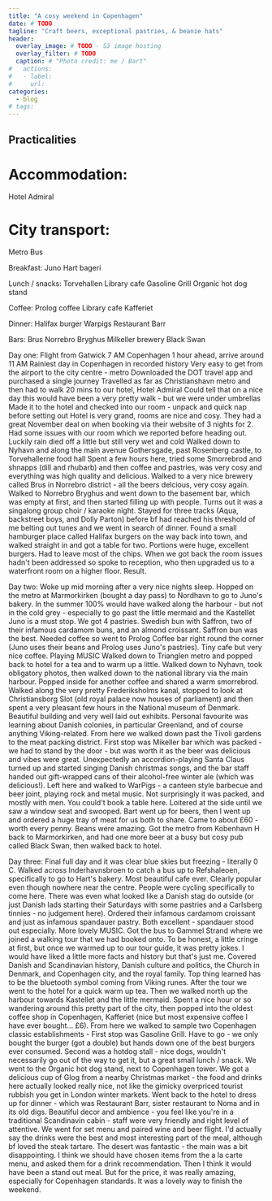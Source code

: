 ```yaml
---
title: "A cosy weekend in Copenhagen"
date: # TODO
tagline: "Craft beers, exceptional pastries, & beanie hats"
header:
  overlay_image: # TODO - S3 image hosting
  overlay_filter: # TODO
  caption: # "Photo credit: me / Bart"
#   actions:
#   - label: 
#     url: 
categories:
  - blog
# tags:
---
```


## Practicalities

# Accommodation: 
Hotel Admiral

# City transport:
Metro
Bus

Breakfast:
Juno
Hart bageri

Lunch / snacks:
Torvehallen
Library cafe
Gasoline Grill
Organic hot dog stand

Coffee:
Prolog coffee
Library cafe
Kafferiet

Dinner:
Halifax burger
Warpigs
Restaurant Barr

Bars:
Brus
Norrebro Bryghus
Milkeller brewery
Black Swan

Day one:
Flight from Gatwick 7 AM
Copenhagen 1 hour ahead, arrive around 11 AM
Rainiest day in Copenhagen in recorded history
Very easy to get from the airport to the city centre - metro 
Downloaded the DOT travel app and purchased a single journey
Travelled as far as Christianshavn metro and then had to walk 20 mins to our hotel, Hotel Admiral 
Could tell that on a nice day this would have been a very pretty walk - but we were under umbrellas 
Made it to the hotel and checked into our room - unpack and quick nap before setting out
Hotel is very grand, rooms are nice and cosy. They had a great November deal on when booking via their website of 3 nights for 2. Had some issues with our room which we reported before heading out.
Luckily rain died off a little but still very wet and cold
Walked down to Nyhavn and along the main avenue Gothersgade, past Rosenberg castle, to Torvehallerne food hall
Spent a few hours here, tried some Smorrebrod and shnapps (dill and rhubarb) and then coffee and pastries, was very cosy and everything was high quality and delicious.
Walked to a very nice brewery called Brus in Norrebro district - all the beers delcious, very cosy again. 
Walked to Norrebro Bryghus and went down to the basement bar, which was empty at first, and then started filling up with people. Turns out it was a singalong group choir / karaoke night. Stayed for three tracks (Aqua, backstreet boys, and Dolly Parton) before bf had reached his threshold of me belting out tunes and we went in search of dinner. 
Found a small hamburger place called Halifax burgers on the way back into town, and walked straight in and got a table for two. Portions were huge, excellent burgers. Had to leave most of the chips. 
When we got back the room issues hadn't been addressed so spoke to reception, who then upgraded us to a waterfront room on a higher floor. Result.

Day two:
Woke up mid morning after a very nice nights sleep. Hopped on the metro at Marmorkirken (bought a day pass) to Nordhavn to go to Juno's bakery. 
In the summer 100% would have walked along the harbour - but not in the cold grey - especially to go past the little mermaid and the Kastellet
Juno is a must stop. We got 4 pastries. Swedish bun with Saffron, two of their infamous cardamom buns, and an almond croissant. Saffron bun was the best. 
Needed coffee so went to Prolog Coffee bar right round the corner (Juno uses their beans and Prolog uses Juno's pastries). Tiny cafe but very nice coffee. Playing MUSIC
Walked down to Trianglen metro and popped back to hotel for a tea and to warm up a little. 
Walked down to Nyhavn, took obligatory photos, then walked down to the national library via the main harbour. Popped inside for another coffee and shared a warm smorrebrod. 
Walked along the very pretty Frederiksholms kanal, stopped to look at Christiansborg Slot (old royal palace now houses of parliament) and then spent a very pleasant few hours in the National museum of Denmark. Beautiful building and very well laid out exhibits. Personal favourite was learning about Danish colonies, in particular Greenland, and of course anything Viking-related. 
From here we walked down past the Tivoli gardens to the meat packing district. 
First stop was Mikeller bar which was packed - we had to stand by the door - but was worth it as the beer was delicious and vibes were great. Unexpectedly an accordion-playing Santa Claus turned up and started singing Danish christmas songs, and the bar staff handed out gift-wrapped cans of their alcohol-free winter ale (which was delicious!). 
Left here and walked to WarPigs - a canteen style barbecue and beer joint, playing rock and metal music. Not surprisingly it was packed, and mostly with men. You could't book a table here. Loitered at the side until we saw a window seat and swooped. Bart went up for beers, then I went up and ordered a huge tray of meat for us both to share. Came to about £60 - worth every penny. Beans were amazing. 
Got the metro from Kobenhavn H back to Marmorkirken, and had one more beer at a busy but cosy pub called Black Swan, then walked back to hotel. 

Day three:
Final full day and it was clear blue skies but freezing - literally 0 C. 
Walked across Inderhavnsbroen to catch a bus up to Refshaleoen, specifically to go to Hart's bakery. Most beautiful cafe ever. Clearly popular even though nowhere near the centre. People were cycling specifically to come here. There was even what looked like a Danish stag do outside (or just Danish lads starting their Saturdays with some pastries and a Carlsberg tinnies - no judgement here). Ordered their infamous cardamom croissant and just as infamous spandauer pastry. Both excellent - spandauer stood out especially. More lovely MUSIC. 
Got the bus to Gammel Strand where we joined a walking tour that we had booked onto. To be honest, a little cringe at first, but once we warmed up to our tour guide, it was pretty jokes. I would have liked a little more facts and history but that's just me. Covered Danish and Scandinavian history, Danish culture and politics, the Church in Denmark, and Copenhagen city, and the royal family. Top thing learned has to be the bluetooth symbol coming from Viking runes. 
After the tour we went to the hotel for a quick warm up tea. Then we walked north up the harbour towards Kastellet and the little mermaid. Spent a nice hour or so wandering around this pretty part of the city, then popped into the oldest coffee shop in Copenhagen, Kafferiet (nice but most expensive coffee I have ever bought... £6). 
From here we walked to sample two Copenhagen classic establishments - First stop was Gasoline Grill. Have to go - we only bought the burger (got a double) but hands down one of the best burgers ever consumed. Second was a hotdog stall - nice dogs, wouldn't necessarily go out of the way to get it, but a great small lunch / snack. We went to the Organic hot dog stand, next to Copenhagen tower. 
We got a delicious cup of Glog from a nearby Christmas market - the food and drinks here actually looked really nice, not like the gimicky overpriced tourist rubbish you get in London winter markets. 
Went back to the hotel to dress up for dinner - which was Restaurant Barr, sister restaurant to Noma and in its old digs. Beautiful decor and ambience - you feel like you're in a traditional Scandinavin cabin - staff were very friendly and right level of attentive. We  went for set menu and paired wine and beer flight. I'd actually say the drinks were the best and most interesting part of the meal, although bf loved the steak tartare. The desert was fantastic - the main was a bit disappointing. I think we should have chosen items from the a la carte menu, and asked them for a drink recommendation. Then I think it would have been a stand out meal. But for the price, it was really amazing, especially for Copenhagen standards. It was a lovely way to finish the weekend.